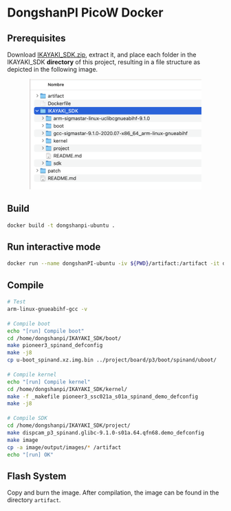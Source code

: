 # DongshanPI PicoW Docker

## Prerequisites
Download [IKAYAKI_SDK.zip](https://dongshanpi.cowtransfer.com/s/5c3c05deef7247), extract it, and place each folder in the IKAYAKI_SDK **directory** of this project, resulting in a file structure as depicted in the following image.

<p align='center'>
<img src="./images/1.png" width="400" /><br />
</p>

## Build
```bash
docker build -t dongshanpi-ubuntu .
```

## Run interactive mode
```bash
docker run --name dongshanPI-ubuntu -iv ${PWD}/artifact:/artifact -it dongshanpi-ubuntu /bin/bash
```

## Compile
```bash
# Test
arm-linux-gnueabihf-gcc -v

# Compile boot
echo "[run] Compile boot"
cd /home/dongshanpi/IKAYAKI_SDK/boot/
make pioneer3_spinand_defconfig
make -j8
cp u-boot_spinand.xz.img.bin ../project/board/p3/boot/spinand/uboot/

# Compile kernel
echo "[run] Compile kernel"
cd /home/dongshanpi/IKAYAKI_SDK/kernel/
make -f _makefile pioneer3_ssc021a_s01a_spinand_demo_defconfig
make -j8

# Compile SDK
cd /home/dongshanpi/IKAYAKI_SDK/project/
make dispcam_p3_spinand.glibc-9.1.0-s01a.64.qfn68.demo_defconfig
make image
cp -a image/output/images/* /artifact
echo "[run] OK"
```

## Flash System
Copy and burn the image. After compilation, the image can be found in the directory `artifact`.
